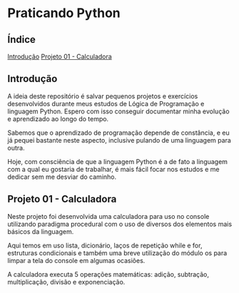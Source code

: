 # Praticando Python

## Índice
[Introdução](#1-introdução)
[Projeto 01 - Calculadora](#projeto-01---calculadora)

## Introdução

A ideia deste repositório é salvar pequenos projetos e exercícios desenvolvidos durante meus estudos de Lógica de Programação e linguagem Python. Espero com isso conseguir documentar minha evolução e aprendizado ao longo do tempo.

Sabemos que o aprendizado de programação depende de constância, e eu já pequei bastante neste aspecto, inclusive pulando de uma linguagem para outra.

Hoje, com consciência de que a linguagem Python é a de fato a linguagem com a qual eu gostaria de trabalhar, é mais fácil focar nos estudos e me dedicar sem me desviar do caminho.

## Projeto 01 - Calculadora

Neste projeto foi desenvolvida uma calculadora para uso no console utilizando paradigma procedural com o uso de diversos dos elementos mais básicos da linguagem. 

Aqui temos em uso lista, dicionário, laços de repetição while e for, estruturas condicionais e também uma breve utilização do módulo os para limpar a tela do console em algumas ocasiões. 

A calculadora executa 5 operações matemáticas: adição, subtração, multiplicação, divisão e exponenciação.

